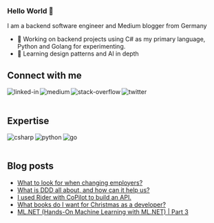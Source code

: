 ### Hello World 👋
I am a backend software engineer and Medium blogger from Germany
- 🔭 Working on backend projects using C# as my primary language, Python and Golang for experimenting.
- 🌱 Learning design patterns and AI in depth



## Connect with me
[<img align="left" alt="linked-in" src="https://img.shields.io/badge/linkedin-%230077B5.svg?&style=for-the-badge&logo=linkedin&logoColor=white" />](https://www.linkedin.com/in/justin-m%C3%BCnch-0b1087133/)
[<img align="left" alt="medium" src="https://img.shields.io/badge/medium-%2312100E.svg?&style=for-the-badge&logo=medium&logoColor=white" />](https://medium.com/@justin.muench)
[<img align="left" alt="stack-overflow" src="https://img.shields.io/badge/stack%20overflow-FE7A16?logo=stack-overflow&logoColor=white&style=for-the-badge" />](https://stackoverflow.com/users/13893980/thecodentist)
[<img align="left" alt="twitter" src="https://img.shields.io/badge/twitter-%231DA1F2.svg?&style=for-the-badge&logo=twitter&logoColor=white" />](https://twitter.com/muench_justin)

<br><br>
## Expertise
<img align="left" alt="csharp" src="https://img.shields.io/badge/csharp-%2320232a.svg?&style=for-the-badge&logo=csharp&logoColor=darkorchid" />
<img align="left" alt="python" src="https://img.shields.io/badge/python-steelblue.svg?&style=for-the-badge&logo=python&logoColor=sandybrown" />
<img align="left" alt="go" src="https://img.shields.io/badge/golang-mediumturquoise?logo=go&logoColor=white&style=for-the-badge" />
<br><br>

## Blog posts
<!-- BLOG-POST-LIST:START -->
- [What to look for when changing employers?](https://medium.com/@justin.muench/what-i-as-a-developer-would-look-for-when-changing-employers-cb4cd9291413?source=rss-feb470108eb8------2)
- [What is DDD all about, and how can it help us?](https://medium.com/@justin.muench/what-is-ddd-all-about-and-how-can-it-help-us-ce38761624b5?source=rss-feb470108eb8------2)
- [I used Rider with CoPilot to build an API.](https://medium.com/@justin.muench/i-used-rider-with-copilot-in-rider-to-build-an-api-42cfd98ce590?source=rss-feb470108eb8------2)
- [What books do I want for Christmas as a developer?](https://medium.com/@justin.muench/what-books-do-i-want-for-christmas-as-a-developer-60afc6b0ec64?source=rss-feb470108eb8------2)
- [ML.NET &lpar;Hands-On Machine Learning with ML.NET&rpar; | Part 3](https://medium.com/@justin.muench/ml-net-hands-on-machine-learning-with-ml-net-part-3-9f6364ae9c6c?source=rss-feb470108eb8------2)
<!-- BLOG-POST-LIST:END -->
